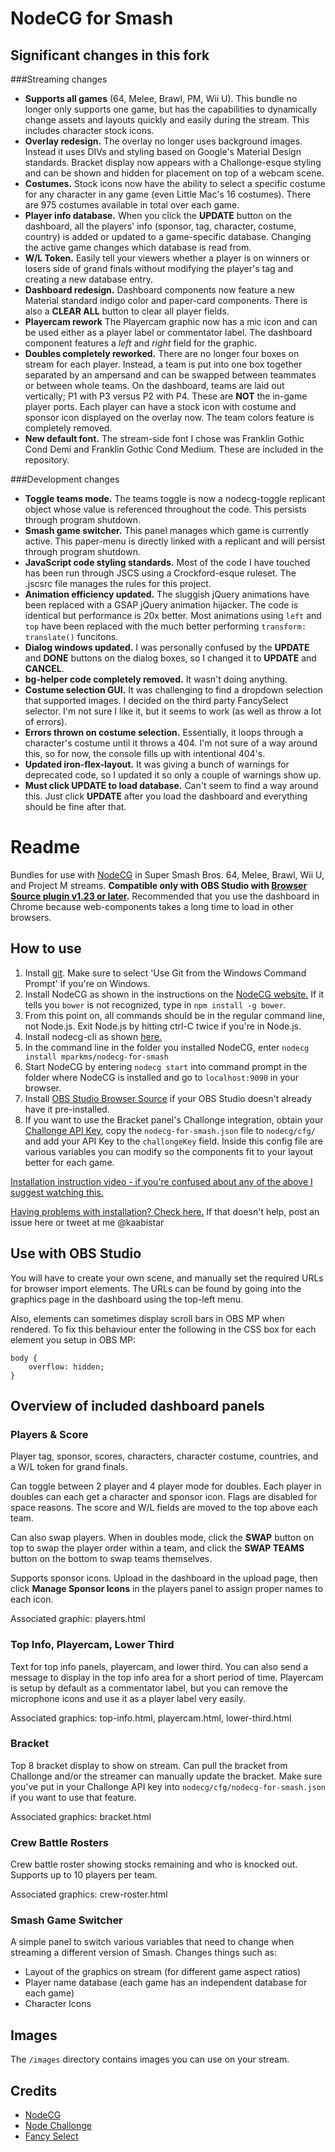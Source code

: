 # NodeCG for Smash

## Significant changes in this fork

###Streaming changes

* **Supports all games** (64, Melee, Brawl, PM, Wii U). This bundle no longer only supports one game, but has the capabilities to dynamically change
    assets and layouts quickly and easily during the stream. This includes character stock icons.
* **Overlay redesign.** The overlay no longer uses background images. Instead it uses DIVs and styling based on Google's Material Design standards.
    Bracket display now appears with a Challonge-esque styling and can be shown and hidden for placement on top of a webcam scene. 
* **Costumes.** Stock icons now have the ability to select a specific costume for any character in any game 
    (even Little Mac's 16 costumes). There are 975 costumes available in total over each game.
* **Player info database.** When you click the **UPDATE** button on the dashboard, all the players' info 
    (sponsor, tag, character, costume, country) is added or updated to a game-specific database. Changing the active game changes which database is read from.
* **W/L Token.** Easily tell your viewers whether a player is on winners or losers side of grand finals without modifying the player's tag and creating a new database entry.
* **Dashboard redesign.** Dashboard components now feature a new Material standard indigo color and paper-card
    components. There is also a **CLEAR ALL** button to clear all player fields.
* **Playercam rework** The Playercam graphic now has a mic icon and can be used either as a player label or commentator label. 
    The dashboard component features a _left_ and _right_ field for the graphic.
* **Doubles completely reworked.** There are no longer four boxes on stream for each player. Instead, a team is put into one box together
    separated by an ampersand and can be swapped between teammates or between whole teams. On the dashboard, teams are laid out vertically; 
    P1 with P3 versus P2 with P4. These are **NOT** the in-game player ports.
    Each player can have a stock icon with costume and sponsor icon displayed on the overlay now.
    The team colors feature is completely removed. 
* **New default font.** The stream-side font I chose was Franklin Gothic Cond Demi and Franklin Gothic Cond Medium. These are included in the repository.
    
###Development changes
    
* **Toggle teams mode.** The teams toggle is now a nodecg-toggle replicant object whose value is referenced throughout the code. This persists through program shutdown.
* **Smash game switcher.** This panel manages which game is currently active. This paper-menu is directly linked with a replicant and will persist through program shutdown.
* **JavaScript code styling standards.** Most of the code I have touched has been run through JSCS using a Crockford-esque ruleset. 
    The .jscsrc file manages the rules for this project.
* **Animation efficiency updated.** The sluggish jQuery animations have been replaced with a GSAP jQuery animation hijacker. The code is identical but performance is 20x better.
    Most animations using `left` and `top` have been replaced with the much better performing `transform: translate()` funcitons.
* **Dialog windows updated.** I was personally confused by the **UPDATE** and **DONE** buttons on the dialog boxes,
    so I changed it to **UPDATE** and **CANCEL**.
* **bg-helper code completely removed.** It wasn't doing anything.
* **Costume selection GUI.** It was challenging to find a dropdown selection that supported images. I decided on the third party
    FancySelect selector. I'm not sure I like it, but it seems to work (as well as throw a lot of errors).
* **Errors thrown on costume selection.** Essentially, it loops through a character's costume until it throws a 404. 
    I'm not sure of a way around this, so for now, the console fills up with intentional 404's.
* **Updated iron-flex-layout.** It was giving a bunch of warnings for deprecated code, so I updated it so only a couple of
    warnings show up.
* **Must click UPDATE to load database.** Can't seem to find a way around this. Just click **UPDATE** after you load the dashboard and everything should be fine after that.

# Readme

Bundles for use with [NodeCG](http://nodecg.com/) in Super Smash Bros. 64, Melee, Brawl, Wii U, and Project M streams. **Compatible only with OBS Studio with [Browser Source plugin v1.23 or later](https://github.com/kc5nra/obs-browser/releases).** Recommended that you use the dashboard in Chrome because web-components takes a long time to load in other browsers.

## How to use

1. Install [git](https://git-scm.com/). Make sure to select 'Use Git from the Windows Command Prompt' if you're on Windows.
2. Install NodeCG as shown in the instructions on the [NodeCG website.](http://nodecg.com/) If it tells you `bower` is not recognized, type in `npm install -g bower`.
3. From this point on, all commands should be in the regular command line, not Node.js. Exit Node.js by hitting ctrl-C twice if you're in Node.js.
4. Install nodecg-cli as shown [here.](https://github.com/nodecg/nodecg-cli)
5. In the command line in the folder you installed NodeCG, enter `nodecg install mparkms/nodecg-for-smash`
6. Start NodeCG by entering `nodecg start` into command prompt in the folder where NodeCG is installed and go to `localhost:9090` in your browser.
7. Install [OBS Studio Browser Source](https://github.com/kc5nra/obs-browser/releases) if your OBS Studio doesn't already have it pre-installed.
8. If you want to use the Bracket panel's Challonge integration, obtain your [Challonge API Key](https://challonge.com/settings/developer), copy the `nodecg-for-smash.json` file to `nodecg/cfg/` and add your API Key to the `challongeKey` field.
Inside this config file are various variables you can modify so the components fit to your layout better for each game.

[Installation instruction video - if you're confused about any of the above I suggest watching this.](https://youtu.be/MweCH70GGY4)

[Having problems with installation? Check here.](https://github.com/mparkms/nodecg-for-smash/wiki/Troubleshooting-installation) If that doesn't help, post an issue here or tweet at me @kaabistar

## Use with OBS Studio
You will have to create your own scene, and manually set the required URLs for browser import elements. The URLs can be found by going into the graphics page in the dashboard using the top-left menu.

Also, elements can sometimes display scroll bars in OBS MP when rendered. To fix this behaviour enter the following in the CSS box for each element you setup in OBS MP:

    body {
        overflow: hidden;
    }

## Overview of included dashboard panels

### Players & Score

Player tag, sponsor, scores, characters, character costume, countries, and a W/L token for grand finals.
 
Can toggle between 2 player and 4 player mode for doubles. Each player in doubles can each get a character and sponsor icon. Flags are disabled for space reasons. The score and W/L fields are moved to the top above each team. 

Can also swap players. When in doubles mode, click the **SWAP** button on top to swap the player order within a team, and click the **SWAP TEAMS** button on the bottom to swap teams themselves. 

Supports sponsor icons. Upload in the dashboard in the upload page, then click **Manage Sponsor Icons** in the players panel to assign proper names to each icon.

Associated graphic: players.html

### Top Info, Playercam, Lower Third

Text for top info panels, playercam, and lower third. You can also send a message to display in the top info area for a short period of time. Playercam is setup by default as a commentator label, but you can remove the microphone icons and use it as a player label very easily.

Associated graphics: top-info.html, playercam.html, lower-third.html

### Bracket

Top 8 bracket display to show on stream. Can pull the bracket from Challonge and/or the streamer can manually update the bracket. Make sure you've put in your Challonge API key into `nodecg/cfg/nodecg-for-smash.json` if you want to use that feature.

Associated graphics: bracket.html

### Crew Battle Rosters

Crew battle roster showing stocks remaining and who is knocked out. Supports up to 10 players per team.

Associated graphics: crew-roster.html

### Smash Game Switcher

A simple panel to switch various variables that need to change when streaming a different version of Smash. Changes things such as:
* Layout of the graphics on stream (for different game aspect ratios)
* Player name database (each game has an independent database for each game)
* Character Icons

## Images

The `/images` directory contains images you can use on your stream.

## Credits

* [NodeCG](http://nodecg.com/)
* [Node Challonge](https://github.com/Tidwell/node-challonge)
* [Fancy Select](https://github.com/lorenzos/FancySelect)
